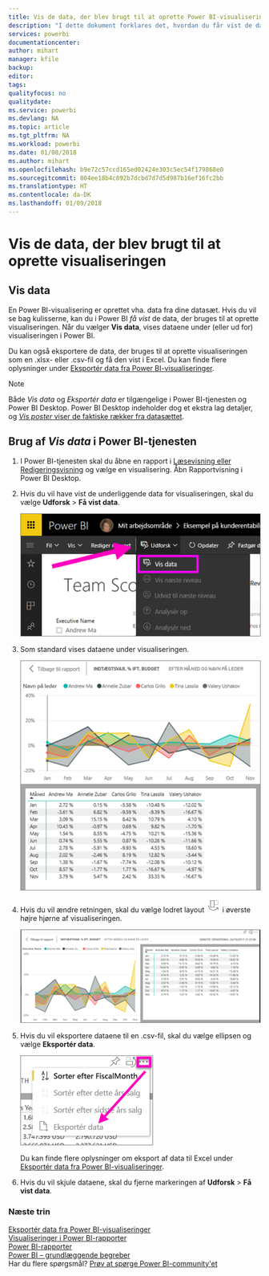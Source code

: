 ```yaml
---
title: Vis de data, der blev brugt til at oprette Power BI-visualiseringen
description: "I dette dokument forklares det, hvordan du får vist de data, der bruges til at oprette en visualisering i Power BI, og hvordan de pågældende data eksporteres til en .csv-fil."
services: powerbi
documentationcenter: 
author: mihart
manager: kfile
backup: 
editor: 
tags: 
qualityfocus: no
qualitydate: 
ms.service: powerbi
ms.devlang: NA
ms.topic: article
ms.tgt_pltfrm: NA
ms.workload: powerbi
ms.date: 01/08/2018
ms.author: mihart
ms.openlocfilehash: b9e72c57ccd165ed02424e303c5ec54f179868e0
ms.sourcegitcommit: 804ee18b4c892b7dcbd7d7d5d987b16ef16fc2bb
ms.translationtype: HT
ms.contentlocale: da-DK
ms.lasthandoff: 01/09/2018
---
```

# <a name="show-the-data-that-was-used-to-create-the-visualization"></a>Vis de data, der blev brugt til at oprette visualiseringen
## <a name="show-data"></a>Vis data
En Power BI-visualisering er oprettet vha. data fra dine datasæt. Hvis du vil se bag kulisserne, kan du i Power BI *få vist* de data, der bruges til at oprette visualiseringen. Når du vælger **Vis data**, vises dataene under (eller ud for) visualiseringen i Power BI.

Du kan også eksportere de data, der bruges til at oprette visualiseringen som en .xlsx- eller .csv-fil og få den vist i Excel. Du kan finde flere oplysninger under [Eksportér data fra Power BI-visualiseringer](power-bi-visualization-export-data.md).

> [!NOTE]
> Både *Vis data* og *Eksportér data* er tilgængelige i Power BI-tjenesten og Power BI Desktop. Power BI Desktop indeholder dog et ekstra lag detaljer, og [*Vis poster* viser de faktiske rækker fra datasættet](desktop-see-data-see-records.md).
> 
> 

## <a name="using-show-data-in-power-bi-service"></a>Brug af *Vis data* i Power BI-tjenesten
1. I Power BI-tjenesten skal du åbne en rapport i [Læsevisning eller Redigeringsvisning](service-reading-view-and-editing-view.md) og vælge en visualisering.  Åbn Rapportvisning i Power BI Desktop.
2. Hvis du vil have vist de underliggende data for visualiseringen, skal du vælge **Udforsk** > **Få vist data**.
   
   ![](media/service-reports-show-data/power-bi-show-data.png)
3. Som standard vises dataene under visualiseringen.
   
   ![](media/service-reports-show-data/power-bi-explore-show-data.png)
4. Hvis du vil ændre retningen, skal du vælge lodret layout ![](media/service-reports-show-data/power-bi-vertical-icon-new.png) i øverste højre hjørne af visualiseringen.
   
   ![](media/service-reports-show-data/power-bi-explore-show-data2.png)
5. Hvis du vil eksportere dataene til en .csv-fil, skal du vælge ellipsen og vælge **Eksportér data**.
   
    ![](media/service-reports-show-data/power-bi-export-data-new.png)
   
    Du kan finde flere oplysninger om eksport af data til Excel under [Eksportér data fra Power BI-visualiseringer](power-bi-visualization-export-data.md).
6. Hvis du vil skjule dataene, skal du fjerne markeringen af **Udforsk** > **Få vist data**.

### <a name="next-steps"></a>Næste trin
[Eksportér data fra Power BI-visualiseringer](power-bi-visualization-export-data.md)    
[Visualiseringer i Power BI-rapporter](power-bi-report-visualizations.md)    
[Power BI-rapporter](service-reports.md)    
[Power BI – grundlæggende begreber](service-basic-concepts.md)    
Har du flere spørgsmål? [Prøv at spørge Power BI-community'et](http://community.powerbi.com/)

